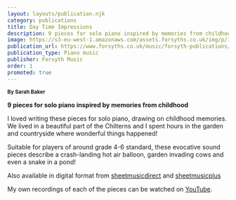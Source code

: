 ```yaml
---
layout: layouts/publication.njk
category: publications
title: Day Time Impressions
description: 9 pieces for solo piano inspired by memories from childhood
image: https://s3-eu-west-1.amazonaws.com/assets.forsyths.co.uk/img/p/148406-276883-thickbox.jpg
publication_url: https://www.forsyths.co.uk/music/forsyth-publications/forsyth-publications-by-instrument/piano/148406-day-time-impressions-sarah-baker-piano-sheet-music-9790570500192.html
publication_type: Piano music
publisher: Forsyth Music
order: 1
promoted: true
---
```


<small>**By Sarah Baker**</small>

**9 pieces for solo piano inspired by memories from childhood**

I loved writing these pieces for solo piano, drawing on childhood memories. We lived in a beautiful part of the Chilterns and I spent hours in the garden and countryside where wonderful things happened! 

Suitable for players of around grade 4-6 standard, these evocative sound pieces describe a crash-landing hot air balloon, garden invading cows and even a snake in a pond!

Also available in digital format from [sheetmusicdirect](https://www.sheetmusicdirect.com/en-US/se/ID_No/1336183/Product.aspx) and [sheetmusicplus](https://www.sheetmusicplus.com/title/day-time-impressions-digital-sheet-music/22519278)

My own recordings of each of the pieces can be watched on [YouTube](https://www.youtube.com/watch?v=pSYz07QEQ8U&list=PLQ1kAgbWArKy9FARskZs_MALFCfH4ZV6S).